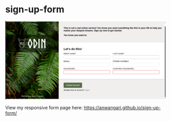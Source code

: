 # sign-up-form

![Image of the sign up form from desktop](/images/Screenshot.png)

View my responsive form page here:  https://anwangari.github.io/sign-up-form/